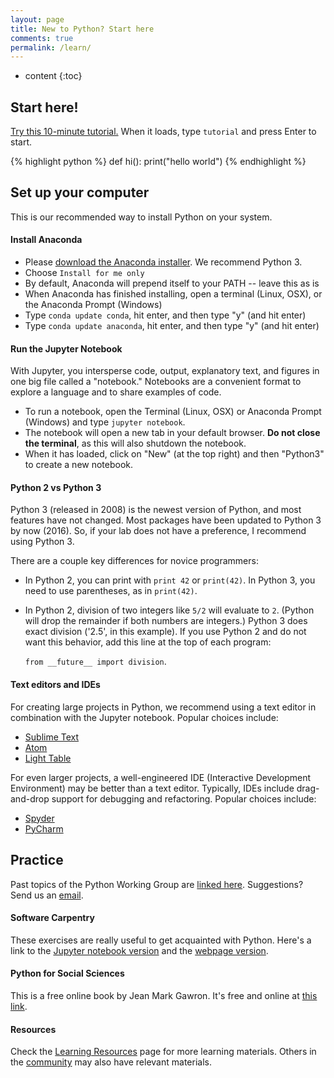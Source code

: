 ```yaml
---
layout: page
title: New to Python? Start here
comments: true
permalink: /learn/
---
```


* content
{:toc}

## Start here!

[Try this 10-minute tutorial.](https://try-python.appspot.com/) When it
loads, type `tutorial` and press Enter to start.

{% highlight python %}
def hi():
  print("hello world")
{% endhighlight %}

## Set up your computer

This is our recommended way to install Python on your system.

#### Install Anaconda

* Please [download the Anaconda installer](http://continuum.io/downloads). We recommend Python 3.
* Choose `Install for me only`
* By default, Anaconda will prepend itself to your PATH -- leave this as is
* When Anaconda has finished installing, open a terminal (Linux, OSX), or the Anaconda Prompt (Windows)
* Type `conda update conda`, hit enter, and then type "y" (and hit enter)
* Type `conda update anaconda`, hit enter, and then type "y" (and hit enter)

#### Run the Jupyter Notebook

With Jupyter, you intersperse code, output, explanatory text, and figures in one big file called a "notebook." Notebooks are a convenient format to explore a language and to share examples of code.

* To run a notebook, open the Terminal (Linux, OSX) or Anaconda Prompt (Windows) and type `jupyter notebook`. 
* The notebook will open a new tab in your default browser. **Do not close the terminal**, as this will also shutdown the notebook. 
* When it has loaded, click on "New" (at the top right) and then "Python3" to create a new notebook.

#### Python 2 vs Python 3

Python 3 (released in 2008) is the newest version of Python, and most features
have not changed. Most packages have been updated to Python 3 by now (2016).
So, if your lab does not have a preference, I recommend using Python 3.

There are a couple key differences for novice programmers:

* In Python 2, you can print with `print 42` or `print(42)`. In Python
  3, you need to use parentheses, as in `print(42)`.
* In Python 2, division of two integers like `5/2` will evaluate to
  `2`. (Python will drop the remainder if both numbers are integers.)
  Python 3 does exact division ('2.5', in this example). If you use Python 2 and do not want this behavior, add this line at the top of each program: 

  `from __future__ import division`.

#### Text editors and IDEs

For creating large projects in Python, we recommend using a text editor in combination with the Jupyter notebook. Popular choices include:

* [Sublime Text](http://sublimetext.com/)
* [Atom](https://atom.io/)
* [Light Table](http://lighttable.com/)

For even larger projects, a well-engineered IDE (Interactive Development Environment) may be better than a text editor. Typically, IDEs include drag-and-drop support for debugging and refactoring. Popular choices include:

* [Spyder](https://pythonhosted.org/spyder/installation.html)
* [PyCharm](https://www.jetbrains.com/pycharm-edu/)

## Practice
Past topics of the Python Working Group are [linked here](/past). Suggestions? Send us an
  [email](mailto:mcarey@berkeley.edu).

#### Software Carpentry

These exercises are really useful to get acquainted with Python. Here's a link to the [Jupyter notebook version](https://bids.github.io/2016-01-14-berkeley/python/00-python-intro.ipynb) and the [webpage version](https://bids.github.io/2016-01-14-berkeley/python/00-python-intro.html).

#### Python for Social Sciences

This is a free online book by Jean Mark Gawron. It's free and online at [this link](http://www-rohan.sdsu.edu/~gawron/python_for_ss/course_core/book_draft/Preface/Preface.html).

#### Resources
Check the [Learning Resources](/resources) page for more learning materials. Others in the [community](/community) may also have relevant materials. 

